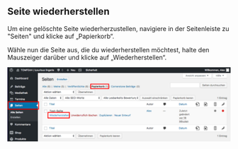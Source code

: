 ## Seite wiederherstellen

Um eine gelöschte Seite wiederherzustellen, navigiere in der Seitenleiste zu "Seiten" und klicke auf „Papierkorb“.

Wähle nun die Seite aus, die du wiederherstellen möchtest, halte den Mauszeiger darüber und klicke auf „Wiederherstellen“.

![image](./assets/restore.jpg)
